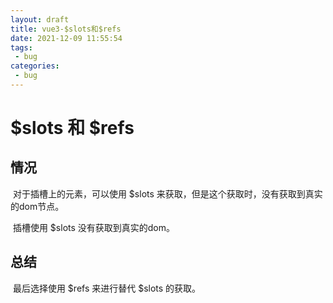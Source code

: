 ```yaml
---
layout: draft
title: vue3-$slots和$refs
date: 2021-12-09 11:55:54
tags:
 - bug
categories:
 - bug
---
```




#  $slots 和 $refs

## 情况

​		对于插槽上的元素，可以使用 $slots 来获取，但是这个获取时，没有获取到真实的dom节点。

​		插槽使用 $slots 没有获取到真实的dom。



## 总结

​		最后选择使用 $refs 来进行替代  $slots 的获取。

